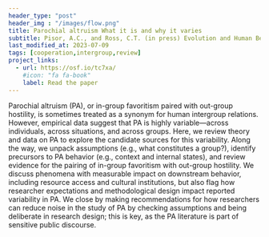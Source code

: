 ```yaml
---
header_type: "post"
header_img : "/images/flow.png"
title: Parochial altruism What it is and why it varies
subtitle: Pisor, A.C., and Ross, C.T. (in press) Evolution and Human Behavior
last_modified_at: 2023-07-09
tags: [cooperation,intergroup,review]
project_links:
  - url: https://osf.io/tc7xa/
    #icon: "fa fa-book"
    label: Read the paper
---
```


Parochial altruism (PA), or in-group favoritism paired with out-group hostility, is sometimes treated as a synonym for human intergroup relations. However, empirical data suggest that PA is highly variable—across individuals, across situations, and across groups. Here, we review theory and data on PA to explore the candidate sources for this variability. Along the way, we unpack assumptions (e.g., what constitutes a group?), identify precursors to PA behavior (e.g., context and internal states), and review evidence for the pairing of in-group favoritism with out-group hostility. We discuss phenomena with measurable impact on downstream behavior, including resource access and cultural institutions, but also flag how researcher expectations and methodological design impact reported variability in PA. We close by making recommendations for how researchers can reduce noise in the study of PA by checking assumptions and being deliberate in research design; this is key, as the PA literature is part of sensitive public discourse.
